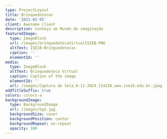 ```yaml
---
type: ProjectLayout
title: Brinquedotecas
date: '2021-02-05'
client: Awesome client
description: Conheça um Mundo de imaginação
featuredImage:
  type: ImageBlock
  url: /images/brinquedotecaVirtualISIEB.PNG
  altText: ISEIB-Brinquedotecas
  caption: ''
  elementId: ''
media:
  type: ImageBlock
  altText: Brinquedoteca Virtual
  caption: Caption of the image
  elementId: ''
  url: /images/Captura de tela_6-11-2024_114156_www.iseib.edu.br.jpeg
addTitleSuffix: true
colors: colors-a
backgroundImage:
  type: BackgroundImage
  url: /images/bg2.jpg
  backgroundSize: cover
  backgroundPosition: center
  backgroundRepeat: no-repeat
  opacity: 100
---
```


